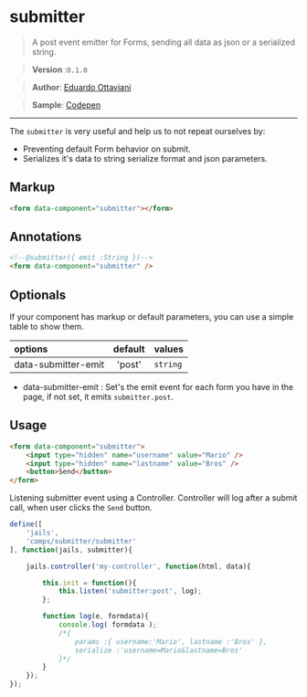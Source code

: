 # submitter

>A post event emitter for Forms, sending all data as json or a serialized string.

>**Version** :`0.1.0`

>**Author**: [Eduardo Ottaviani](//github.com/javiani)

>**Sample**: [Codepen](//codepen.io/Javiani/pen/BodxKQ)


---

The `submitter` is very useful and help us to not repeat ourselves by:

- Preventing default Form behavior on submit.
- Serializes it's data to string serialize format and json parameters.

## Markup

```html
<form data-component="submitter"></form>
```

## Annotations

```html
<!--@submitter({ emit :String })-->
<form data-component="submitter" />
```

## Optionals

If your component has markup or default parameters, you can use a simple table to show them.

| options	   |	 default	  |		values   |
|:--------------|:---------------:|:------------
| data-submitter-emit |	'post'	  |  `string`    |

- data-submitter-emit : Set's the emit event for each form you have in the page, if not set, it emits `submitter.post`.

## Usage

```html
<form data-component="submitter">
	<input type="hidden" name="username" value="Mario" />
	<input type="hidden" name="lastname" value="Bros" />
	<button>Send</button>
</form>
```

Listening submitter event using a Controller.
Controller will log after a submit call, when user clicks the `Send` button.

```js
define([
	'jails',
	'comps/submitter/submitter'
], function(jails, submitter){

	jails.controller('my-controller', function(html, data){

		this.init = function(){
			this.listen('submitter:post', log);
		};

		function log(e, formdata){
			console.log( formdata );
			/*{
				params :{ username:'Mario', lastname :'Bros' },
				serialize :'username=Mario&lastname=Bros'
			}*/
		}
	});
});
```
